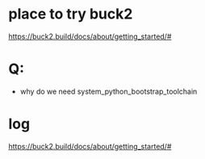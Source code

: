 # place to try buck2 

https://buck2.build/docs/about/getting_started/#

# Q: 
- why do we need system_python_bootstrap_toolchain
# log

https://buck2.build/docs/about/getting_started/#

